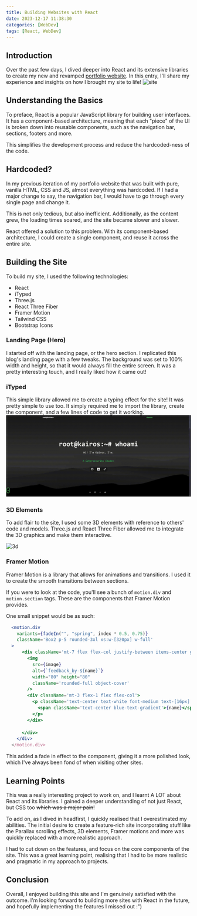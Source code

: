 ```yaml
---
title: Building Websites with React
date: 2023-12-17 11:38:30
categories: [WebDev]
tags: [React, WebDev]
---
```


## Introduction

Over the past few days, I dived deeper into React and its extensive libraries to create my new and revamped [portfolio website](https://kairostay.com). In this entry, I'll share my experience and insights on how I brought my site to life!
![site](../img/react/site.gif)

## Understanding the Basics

To preface, React is a popular JavaScript library for building user interfaces. It has a component-based architecture, meaning that each "piece" of the UI is broken down into reusable components, such as the navigation bar, sections, footers and more.

This simplifies the development process and reduce the hardcoded-ness of the code.

## Hardcoded?

In my previous iteration of my portfolio website that was built with pure, vanilla HTML, CSS and JS, almost everything was hardcoded. If I had a major change to say, the navigation bar, I would have to go through every single page and change it.

This is not only tedious, but also inefficient. Additionally, as the content grew, the loading times soared, and the site became slower and slower.

React offered a solution to this problem. With its component-based architecture, I could create a single component, and reuse it across the entire site.

## Building the Site

To build my site, I used the following technologies:

- React
- iTyped
- Three.js
- React Three Fiber
- Framer Motion
- Tailwind CSS
- Bootstrap Icons

### Landing Page (Hero)

I started off with the landing page, or the hero section. I replicated this blog's landing page with a few tweaks. The background was set to 100% width and height, so that it would always fill the entire screen. It was a pretty interesting touch, and I really liked how it came out!

### iTyped

This simple library allowed me to create a typing effect for the site! It was pretty simple to use too. It simply required me to import the library, create the component, and a few lines of code to get it working.
![ityped](../img/react/ityped.gif)

### 3D Elements

To add flair to the site, I used some 3D elements with reference to others' code and models. Three.js and React Three Fiber allowed me to integrate the 3D graphics and make them interactive.

![3d](../img/react/3d.gif)

### Framer Motion

Framer Motion is a library that allows for animations and transitions. I used it to create the smooth transitions between sections.

If you were to look at the code, you'll see a bunch of `motion.div` and `motion.section` tags. These are the components that Framer Motion provides.

One small snippet would be as such:

```jsx
  <motion.div
    variants={fadeIn("", "spring", index * 0.5, 0.75)}
    className='Box2 p-5 rounded-3xl xs:w-[320px] w-full'
  >
      <div className='mt-7 flex flex-col justify-between items-center gap-1'>
        <img
          src={image}
          alt={`feedback_by-${name}`}
          width="80" height="80"
          className='rounded-full object-cover'
        />
        <div className='mt-3 flex-1 flex flex-col'>
          <p className='text-center text-white font-medium text-[16px]'>
            <span className='text-center blue-text-gradient'>{name}</span>
          </p>
        </div>

      </div>
    </div>
  </motion.div>
```

This added a fade in effect to the component, giving it a more polished look, which I've always been fond of when visiting other sites.

## Learning Points

This was a really interesting project to work on, and I learnt A LOT about React and its libraries. I gained a deeper understanding of not just React, but CSS too ~~which was a major pain~~!

To add on, as I dived in headfirst, I quickly realised that I overestimated my abilities. The initial desire to create a feature-rich site incorporating stuff like the Parallax scrolling effects, 3D elements, Framer motions and more was quickly replaced with a more realistic approach. 

I had to cut down on the features, and focus on the core components of the site. This was a great learning point, realising that I had to be more realistic and pragmatic in my approach to projects.

## Conclusion
Overall, I enjoyed building this site and I'm genuinely satisfied with the outcome. I'm looking forward to building more sites with React in the future, and hopefully implementing the features I missed out :")

